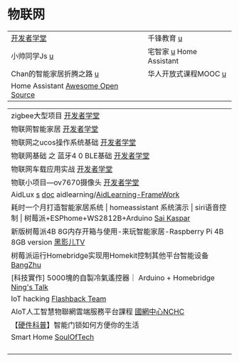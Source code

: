 # 物联网

|                                                                                                                  |                                                                                                                          |
| ---------------------------------------------------------------------------------------------------------------- | ------------------------------------------------------------------------------------------------------------------------ |
| [开发者学堂](https://www.youtube.com/channel/UCJoP94QqAM59-sgEcBCo0qQ/playlists)                                      | 千锋教育 [u](https://www.youtube.com/channel/UCtlYTdQCuSRP7W5r2aOMvQw)                                                       |
| 小帅同学Js [u](https://www.youtube.com/channel/UCYOPGlIOwGdmL-IBuCZLu9A)                                             | 宅智家 [u](https://www.youtube.com/c/%E5%AE%85%E6%99%BA%E5%AE%B6) Home Assistant                                            |
| Chan的智能家居折腾之路 [u](https://www.youtube.com/@Chan.Y/videos)                                                        | 华人开放式课程MOOC [u](https://www.youtube.com/c/%E5%8D%8E%E4%BA%BA%E5%BC%80%E6%94%BE%E5%BC%8F%E8%AF%BE%E7%A8%8BMOOC/playlists) |
| Home Assistant [Awesome Open Source](https://www.youtube.com/playlist?list=PLjLkaXQ35321UKMrpRp81\_w2Hc\_tcnshj) |                                                                                                                          |

|                                                                                                                                                                     |
| ------------------------------------------------------------------------------------------------------------------------------------------------------------------- |
| zigbee大型项目 [开发者学堂](https://www.youtube.com/playlist?list=PLGmd9-PCMLhbc6VQgLwQKskXLea7dAPOg)                                                                        |
| 物联网智能家居 [开发者学堂](https://www.youtube.com/playlist?list=PLGmd9-PCMLhY0NhhA3s\_FyDgu9\_y4xZfC)                                                                         |
| 物联网之ucos操作系统基础 [开发者学堂](https://www.youtube.com/playlist?list=PLGmd9-PCMLhZmre-N9UqR47hfZx\_0kZhM)                                                                   |
| 物联网基础 之 蓝牙4 0 BLE基础 [开发者学堂](https://www.youtube.com/playlist?list=PLGmd9-PCMLhZDWvuHKxqTgMaTQ0vdxnbG)                                                               |
| 物联网车载应用实战 [开发者学堂](https://www.youtube.com/playlist?list=PLGmd9-PCMLhYgvS0VT2WAsLrBvZiVg8wj)                                                                         |
| 物联小项目—ov7670摄像头 [开发者学堂](https://www.youtube.com/playlist?list=PLGmd9-PCMLhb61QaGimPKtNTdq0XxyFtn)                                                                   |
| AidLux [s](http://www.aidlearning.net/) [doc](https://docs.aidlux.com/)   aidlearning/[AidLearning-FrameWork](https://github.com/aidlearning/AidLearning-FrameWork) |
| 耗时一个月打造智能家居系统 \| homeassistant 系统演示 \| siri语音控制 \| 树莓派+ESPhome+WS2812B+Arduino [Sai Kaspar](https://www.youtube.com/watch?v=gETAr5Nay0Q)                            |
| 新版树莓派4B 8G内存开箱与使用-来玩智能家居-Raspberry Pi 4B 8GB version [黑影儿TV](https://www.youtube.com/watch?v=L7Cq5irKGco)                                                           |
| 树莓派运行Homebridge实现用Homekit控制其他平台智能设备 [BangZhu](https://www.youtube.com/watch?v=7y7KEi3wD8w)                                                                          |
| \[科技實作] 5000塊的自製冷氣遙控器｜ Arduino + Homebridge [Ning's Talk](https://www.youtube.com/watch?v=RJMFaNfvIY4)                                                              |
| IoT hacking [Flashback Team](https://www.youtube.com/playlist?list=PLfi5XR5jA2Hofpdf0i9docq9ZkP1ihenL)                                                              |
| AIoT人工智慧物聯網雲端服務平台課程 [國網中心NCHC](https://www.youtube.com/playlist?list=PLAyHZCbbwlUFo9e1ppHT5JY85AUPMImtE)                                                            |
| 【[硬件科普](https://www.youtube.com/watch?v=hexHgTFBCG4\&list=PL7mmImi\_1wpMVhVpBWr3Bob7kdchdDEoX\&index=45)】智能门锁如何方便你的生活                                               |
| Smart Home [SoulOfTech](https://www.youtube.com/playlist?list=PLHJvgQj-G\_5FzhX7vwOPZnHnRmqmNi7M0)                                                                  |
|                                                                                                                                                                     |
|                                                                                                                                                                     |
|                                                                                                                                                                     |
|                                                                                                                                                                     |
